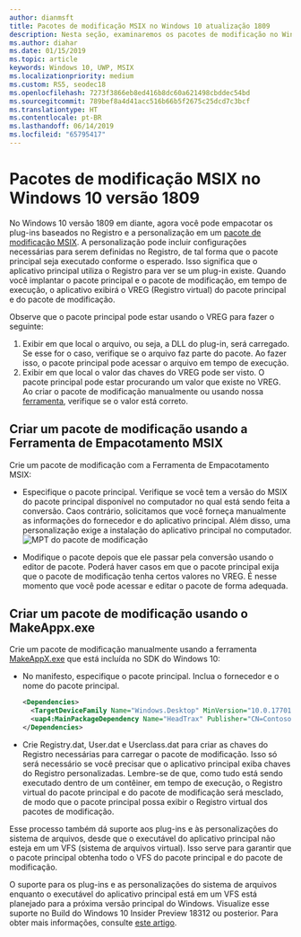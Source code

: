 ```yaml
---
author: dianmsft
title: Pacotes de modificação MSIX no Windows 10 atualização 1809
description: Nesta seção, examinaremos os pacotes de modificação no Windows 10 Atualização 1809
ms.author: diahar
ms.date: 01/15/2019
ms.topic: article
keywords: Windows 10, UWP, MSIX
ms.localizationpriority: medium
ms.custom: RS5, seodec18
ms.openlocfilehash: 7273f3866eb8ed416b8dc60a621498cbddec54bd
ms.sourcegitcommit: 789bef8a4d41acc516b66b5f2675c25dcd7c3bcf
ms.translationtype: HT
ms.contentlocale: pt-BR
ms.lasthandoff: 06/14/2019
ms.locfileid: "65795417"
---
```

# <a name="msix-modification-packages-on-windows-10-version-1809"></a>Pacotes de modificação MSIX no Windows 10 versão 1809 

No Windows 10 versão 1809 em diante, agora você pode empacotar os plug-ins baseados no Registro e a personalização em um [pacote de modificação MSIX](modification-packages.md). A personalização pode incluir configurações necessárias para serem definidas no Registro, de tal forma que o pacote principal seja executado conforme o esperado. Isso significa que o aplicativo principal utiliza o Registro para ver se um plug-in existe. Quando você implantar o pacote principal e o pacote de modificação, em tempo de execução, o aplicativo exibirá o VREG (Registro virtual) do pacote principal e do pacote de modificação. 

Observe que o pacote principal pode estar usando o VREG para fazer o seguinte: 
1.  Exibir em que local o arquivo, ou seja, a DLL do plug-in, será carregado. Se esse for o caso, verifique se o arquivo faz parte do pacote. Ao fazer isso, o pacote principal pode acessar o arquivo em tempo de execução.  
2.  Exibir em que local o valor das chaves do VREG pode ser visto. O pacote principal pode estar procurando um valor que existe no VREG. Ao criar o pacote de modificação manualmente ou usando nossa [ferramenta](https://www.microsoft.com/en-us/p/msix-packaging-tool/9n5lw3jbcxkf), verifique se o valor está correto. 

## <a name="create-a-modification-package-using-the-msix-packaging-tool"></a>Criar um pacote de modificação usando a Ferramenta de Empacotamento MSIX

Crie um pacote de modificação com a Ferramenta de Empacotamento MSIX:
* Especifique o pacote principal. Verifique se você tem a versão do MSIX do pacote principal disponível no computador no qual está sendo feita a conversão. Caos contrário, solicitamos que você forneça manualmente as informações do fornecedor e do aplicativo principal. Além disso, uma personalização exige a instalação do aplicativo principal no computador.
![MPT do pacote de modificação](images/MPT-mod-page.png)

* Modifique o pacote depois que ele passar pela conversão usando o editor de pacote. Poderá haver casos em que o pacote principal exija que o pacote de modificação tenha certos valores no VREG. É nesse momento que você pode acessar e editar o pacote de forma adequada. 

## <a name="create-a-modification-package-using-makeappxexe"></a>Criar um pacote de modificação usando o MakeAppx.exe

Crie um pacote de modificação manualmente usando a ferramenta [MakeAppX.exe](https://docs.microsoft.com/windows/uwp/packaging/create-app-package-with-makeappx-tool) que está incluída no SDK do Windows 10:
* No manifesto, especifique o pacote principal. Inclua o fornecedor e o nome do pacote principal.

    ```xml
    <Dependencies>
      <TargetDeviceFamily Name="Windows.Desktop" MinVersion="10.0.17701.0" MaxVersionTested="12.0.0.0"/>
      <uap4:MainPackageDependency Name="HeadTrax" Publisher="CN=Contoso Software, O=Contoso Corporation, C=US" />
    </Dependencies>
    ```
- Crie Registry.dat, User.dat e Userclass.dat para criar as chaves do Registro necessárias para carregar o pacote de modificação. Isso só será necessário se você precisar que o aplicativo principal exiba chaves do Registro personalizadas. Lembre-se de que, como tudo está sendo executado dentro de um contêiner, em tempo de execução, o Registro virtual do pacote principal e do pacote de modificação será mesclado, de modo que o pacote principal possa exibir o Registro virtual dos pacotes de modificação.  

Esse processo também dá suporte aos plug-ins e às personalizações do sistema de arquivos, desde que o executável do aplicativo principal não esteja em um VFS (sistema de arquivos virtual). Isso serve para garantir que o pacote principal obtenha todo o VFS do pacote principal e do pacote de modificação. 

O suporte para os plug-ins e as personalizações do sistema de arquivos enquanto o executável do aplicativo principal está em um VFS está planejado para a próxima versão principal do Windows. Visualize esse suporte no Build do Windows 10 Insider Preview 18312 ou posterior. Para obter mais informações, consulte [este artigo](modification-package-1903.md). 

